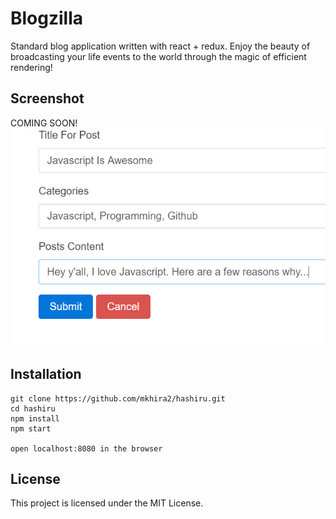 # Blogzilla

Standard blog application written with react + redux. Enjoy the beauty of broadcasting your life events to the world through the magic of efficient rendering!


## Screenshot
COMING SOON!
![Blogzilla](/src/images/blogzilla.png)

## Installation

```
git clone https://github.com/mkhira2/hashiru.git
cd hashiru
npm install
npm start

open localhost:8080 in the browser
```

## License

This project is licensed under the MIT License.